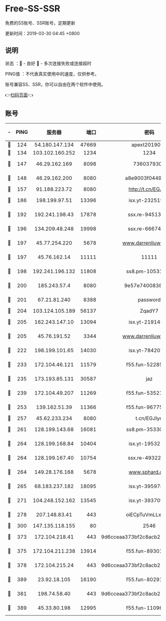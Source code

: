 # Free-SS-SSR

免费的SS账号、SSR账号，定期更新

更新时间：2019-03-30 04:45 +0800

## 说明

状态     ：🙂 - 良好 🙁 - 多次连接失败或连接超时

PING值   ：不代表真实使用中的速度，仅供参考。

账号兼容SS、SSR，你可以自由在两个软件中使用。

👉[扫码页面](https://liesauer.github.io/Free-SS-SSR/)👈

## 账号

|-|PING|服务器|端口|密码|加密方式|区域|
|:----:|:----:|:-----:|-----:|:----:|:----:|:----:|
|🙂|124|54.180.147.134|47669|apext2019001|chacha20|KR|
|🙂|134|103.102.160.252|1234|1234|rc4-md5|JP|
|🙂|147|46.29.162.169|8098|7360379305|aes-256-cfb||
|🙂|148|46.29.162.200|8080|a8e9003f0449cea5|chacha20-ietf|RU|
|🙂|157|91.188.223.72|8080|http://t.cn/EGJIyrl|rc4-md5|RU|
|🙂|186|198.199.97.51|13396|isx.yt-23251925|aes-256-cfb|US|
|🙂|192|192.241.198.43|17878|ssx.re-94513263|aes-256-cfb|US|
|🙂|196|134.209.48.248|19998|ssx.re-66674376|aes-256-cfb|US|
|🙂|197|45.77.254.220|5678|www.darrenliuwei.com|aes-256-cfb|SG|
|🙂|197|45.76.162.14|11111|11111|aes-256-cfb|SG|
|🙂|198|192.241.196.132|11808|ss8.pm-10531723|aes-256-cfb|US|
|🙂|200|185.243.57.4|8080|9e57e7400838a01e|chacha20-ietf|US|
|🙂|201|67.21.81.240|8388|password|aes-256-cfb|US|
|🙂|204|103.124.105.189|56137|ZqadY7|chacha20|US|
|🙂|205|162.243.147.10|13094|isx.yt-21914576|aes-256-cfb|US|
|🙂|205|45.76.191.52|3344|www.darrenliuwei.com|aes-256-cfb|JP|
|🙂|222|198.199.101.65|14030|isx.yt-78420788|aes-256-cfb|US|
|🙂|233|172.104.46.121|11579|f55.fun-52285743|aes-256-cfb|SG|
|🙂|235|173.193.85.131|30587|jaz|aes-256-cfb|US|
|🙂|239|172.104.49.207|11269|f55.fun-53521114|aes-256-cfb|SG|
|🙂|253|139.162.51.39|11366|f55.fun-96775690|aes-256-cfb|SG|
|🙂|257|45.62.233.234|8080|t.cn/EGJIyrl|rc4-md5|CA|
|🙂|261|128.199.143.68|16081|ss8.pm-35330221|aes-256-cfb|SG|
|🙂|264|128.199.168.84|10404|isx.yt-19532178|aes-256-cfb|SG|
|🙂|264|128.199.167.40|10754|ssx.re-49322932|aes-256-cfb|SG|
|🙂|264|149.28.176.168|5678|www.sphard.com|aes-256-cfb|AU|
|🙂|265|68.183.237.182|18095|isx.yt-39597881|aes-256-cfb|SG|
|🙂|271|104.248.152.162|13545|isx.yt-39370951|aes-256-cfb|SG|
|🙂|278|207.148.83.41|443|oiECpTuVmLLxk4Ts|aes-256-cfb|AU|
|🙂|300|147.135.118.155|80|2546|chacha20|US|
|🙂|373|172.104.218.41|443|9d6cceaa373bf2c8acb22e60b6a58be6|aes-256-cfb|US|
|🙂|375|172.104.211.238|13914|f55.fun-89301150|aes-256-cfb|US|
|🙂|378|172.104.215.24|443|9d6cceaa373bf2c8acb22e60b6a58be6|aes-256-cfb|US|
|🙂|389|23.92.18.105|16190|f55.fun-80291265|aes-256-cfb|US|
|🙂|381|198.74.58.40|443|9d6cceaa373bf2c8acb22e60b6a58be6|aes-256-cfb|US|
|🙂|389|45.33.80.198|12995|f55.fun-11096059|aes-256-cfb|US|
